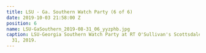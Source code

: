```yaml
---
title: LSU - Ga. Southern Watch Party (6 of 6)
date: 2019-10-03 21:58:00 Z
position: 6
name: LSU-GaSouthern_2019-08-31_06_yyzphb.jpg
caption: LSU-Georgia Southern Watch Party at RT O'Sullivan's Scottsdale on August
  31, 2019.
---
```


